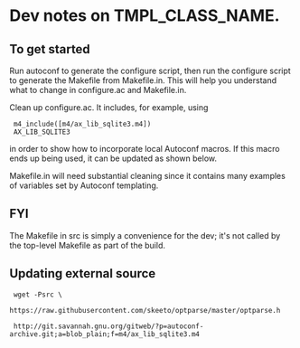 # Dev notes on TMPL_CLASS_NAME.

## To get started

Run autoconf to generate the configure script, then run the configure script to
generate the Makefile from Makefile.in. This will help you understand what to
change in configure.ac and Makefile.in.

Clean up configure.ac. It includes, for example, using

     m4_include([m4/ax_lib_sqlite3.m4])
     AX_LIB_SQLITE3

in order to show how to incorporate local Autoconf macros. If this macro ends up
being used, it can be updated as shown below.

Makefile.in will need substantial cleaning since it contains many examples of
variables set by Autoconf templating.

## FYI

The Makefile in src is simply a convenience for the dev; it's not called by the
top-level Makefile as part of the build.

## Updating external source

     wget -Psrc \
        https://raw.githubusercontent.com/skeeto/optparse/master/optparse.h

     http://git.savannah.gnu.org/gitweb/?p=autoconf-archive.git;a=blob_plain;f=m4/ax_lib_sqlite3.m4
